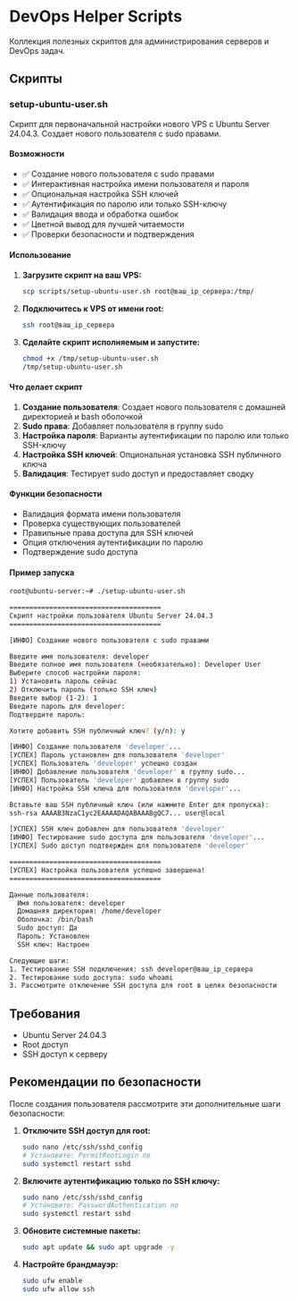 # DevOps Helper Scripts

Коллекция полезных скриптов для администрирования серверов и DevOps задач.

## Скрипты

### setup-ubuntu-user.sh

Скрипт для первоначальной настройки нового VPS с Ubuntu Server 24.04.3. Создает нового пользователя с sudo правами.

#### Возможности

- ✅ Создание нового пользователя с sudo правами
- ✅ Интерактивная настройка имени пользователя и пароля
- ✅ Опциональная настройка SSH ключей
- ✅ Аутентификация по паролю или только SSH-ключу
- ✅ Валидация ввода и обработка ошибок
- ✅ Цветной вывод для лучшей читаемости
- ✅ Проверки безопасности и подтверждения

#### Использование

1. **Загрузите скрипт на ваш VPS:**
   ```bash
   scp scripts/setup-ubuntu-user.sh root@ваш_ip_сервера:/tmp/
   ```

2. **Подключитесь к VPS от имени root:**
   ```bash
   ssh root@ваш_ip_сервера
   ```

3. **Сделайте скрипт исполняемым и запустите:**
   ```bash
   chmod +x /tmp/setup-ubuntu-user.sh
   /tmp/setup-ubuntu-user.sh
   ```

#### Что делает скрипт

1. **Создание пользователя**: Создает нового пользователя с домашней директорией и bash оболочкой
2. **Sudo права**: Добавляет пользователя в группу sudo
3. **Настройка пароля**: Варианты аутентификации по паролю или только SSH-ключу
4. **Настройка SSH ключей**: Опциональная установка SSH публичного ключа
5. **Валидация**: Тестирует sudo доступ и предоставляет сводку

#### Функции безопасности

- Валидация формата имени пользователя
- Проверка существующих пользователей
- Правильные права доступа для SSH ключей
- Опция отключения аутентификации по паролю
- Подтверждение sudo доступа

#### Пример запуска

```bash
root@ubuntu-server:~# ./setup-ubuntu-user.sh

======================================
Скрипт настройки пользователя Ubuntu Server 24.04.3
======================================

[ИНФО] Создание нового пользователя с sudo правами

Введите имя пользователя: developer
Введите полное имя пользователя (необязательно): Developer User
Выберите способ настройки пароля:
1) Установить пароль сейчас
2) Отключить пароль (только SSH ключ)
Введите выбор (1-2): 1
Введите пароль для developer: 
Подтвердите пароль: 

Хотите добавить SSH публичный ключ? (y/n): y

[ИНФО] Создание пользователя 'developer'...
[УСПЕХ] Пароль установлен для пользователя 'developer'
[УСПЕХ] Пользователь 'developer' успешно создан
[ИНФО] Добавление пользователя 'developer' в группу sudo...
[УСПЕХ] Пользователь 'developer' добавлен в группу sudo
[ИНФО] Настройка SSH ключа для пользователя 'developer'...

Вставьте ваш SSH публичный ключ (или нажмите Enter для пропуска):
ssh-rsa AAAAB3NzaC1yc2EAAAADAQABAAABgQC7... user@local

[УСПЕХ] SSH ключ добавлен для пользователя 'developer'
[ИНФО] Тестирование sudo доступа для пользователя 'developer'...
[УСПЕХ] Sudo доступ подтвержден для пользователя 'developer'

======================================
[УСПЕХ] Настройка пользователя успешно завершена!
======================================

Данные пользователя:
  Имя пользователя: developer
  Домашняя директория: /home/developer
  Оболочка: /bin/bash
  Sudo доступ: Да
  Пароль: Установлен
  SSH ключ: Настроен

Следующие шаги:
1. Тестирование SSH подключения: ssh developer@ваш_ip_сервера
2. Тестирование sudo доступа: sudo whoami
3. Рассмотрите отключение SSH доступа для root в целях безопасности
```

## Требования

- Ubuntu Server 24.04.3
- Root доступ
- SSH доступ к серверу

## Рекомендации по безопасности

После создания пользователя рассмотрите эти дополнительные шаги безопасности:

1. **Отключите SSH доступ для root:**
   ```bash
   sudo nano /etc/ssh/sshd_config
   # Установите: PermitRootLogin no
   sudo systemctl restart sshd
   ```

2. **Включите аутентификацию только по SSH ключу:**
   ```bash
   sudo nano /etc/ssh/sshd_config
   # Установите: PasswordAuthentication no
   sudo systemctl restart sshd
   ```

3. **Обновите системные пакеты:**
   ```bash
   sudo apt update && sudo apt upgrade -y
   ```

4. **Настройте брандмауэр:**
   ```bash
   sudo ufw enable
   sudo ufw allow ssh
   ```